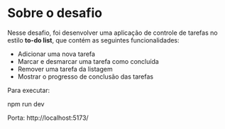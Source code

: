 
# Sobre o desafio

Nesse desafio, foi desenvolver uma aplicação de controle de tarefas no estilo **to-do list**, que contém as seguintes funcionalidades:

- Adicionar uma nova tarefa
- Marcar e desmarcar uma tarefa como concluída
- Remover uma tarefa da listagem
- Mostrar o progresso de conclusão das tarefas


Para executar:

npm run dev

Porta: http://localhost:5173/